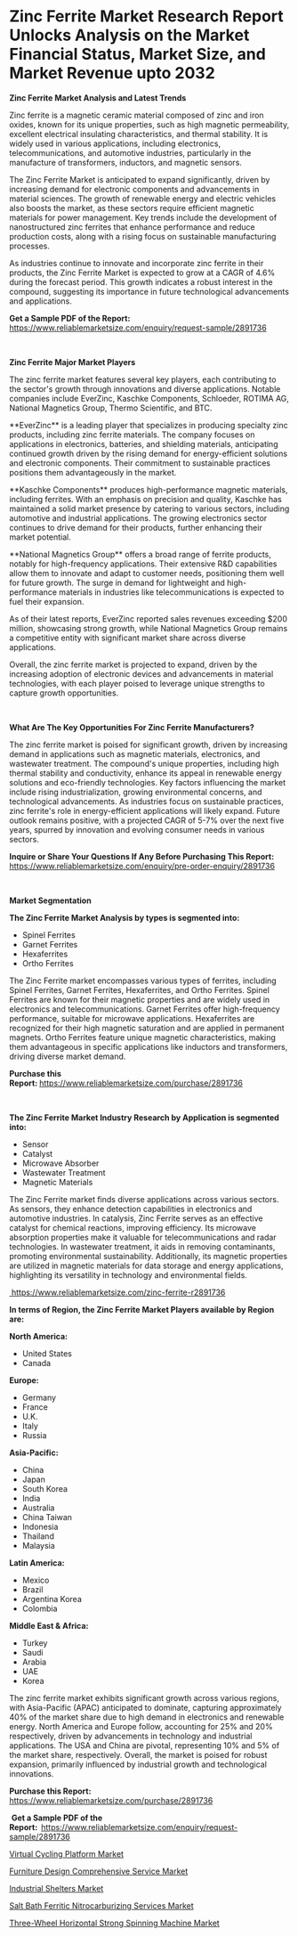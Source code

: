 <p><h1>Zinc Ferrite Market Research Report Unlocks Analysis on the Market Financial Status, Market Size, and Market Revenue upto 2032</h1></p><p><strong>Zinc Ferrite Market Analysis and Latest Trends</strong></p>
<p><p>Zinc ferrite is a magnetic ceramic material composed of zinc and iron oxides, known for its unique properties, such as high magnetic permeability, excellent electrical insulating characteristics, and thermal stability. It is widely used in various applications, including electronics, telecommunications, and automotive industries, particularly in the manufacture of transformers, inductors, and magnetic sensors. </p><p>The Zinc Ferrite Market is anticipated to expand significantly, driven by increasing demand for electronic components and advancements in material sciences. The growth of renewable energy and electric vehicles also boosts the market, as these sectors require efficient magnetic materials for power management. Key trends include the development of nanostructured zinc ferrites that enhance performance and reduce production costs, along with a rising focus on sustainable manufacturing processes.</p><p>As industries continue to innovate and incorporate zinc ferrite in their products, the Zinc Ferrite Market is expected to grow at a CAGR of 4.6% during the forecast period. This growth indicates a robust interest in the compound, suggesting its importance in future technological advancements and applications.</p></p>
<p><strong>Get a Sample PDF of the Report:&nbsp;</strong> <a href="https://www.reliablemarketsize.com/enquiry/request-sample/2891736?utm_campaign=1999&utm_medium=2&utm_source=Github&utm_content=ia&utm_term=14032025&utm_id=zinc-ferrite">https://www.reliablemarketsize.com/enquiry/request-sample/2891736</a></p>
<p>&nbsp;</p>
<p><strong>Zinc Ferrite Major Market Players</strong></p>
<p><p>The zinc ferrite market features several key players, each contributing to the sector's growth through innovations and diverse applications. Notable companies include EverZinc, Kaschke Components, Schloeder, ROTIMA AG, National Magnetics Group, Thermo Scientific, and BTC. </p><p>**EverZinc** is a leading player that specializes in producing specialty zinc products, including zinc ferrite materials. The company focuses on applications in electronics, batteries, and shielding materials, anticipating continued growth driven by the rising demand for energy-efficient solutions and electronic components. Their commitment to sustainable practices positions them advantageously in the market.</p><p>**Kaschke Components** produces high-performance magnetic materials, including ferrites. With an emphasis on precision and quality, Kaschke has maintained a solid market presence by catering to various sectors, including automotive and industrial applications. The growing electronics sector continues to drive demand for their products, further enhancing their market potential.</p><p>**National Magnetics Group** offers a broad range of ferrite products, notably for high-frequency applications. Their extensive R&D capabilities allow them to innovate and adapt to customer needs, positioning them well for future growth. The surge in demand for lightweight and high-performance materials in industries like telecommunications is expected to fuel their expansion.</p><p>As of their latest reports, EverZinc reported sales revenues exceeding $200 million, showcasing strong growth, while National Magnetics Group remains a competitive entity with significant market share across diverse applications. </p><p>Overall, the zinc ferrite market is projected to expand, driven by the increasing adoption of electronic devices and advancements in material technologies, with each player poised to leverage unique strengths to capture growth opportunities.</p></p>
<p>&nbsp;</p>
<p><strong>What Are The Key Opportunities For Zinc Ferrite Manufacturers?</strong></p>
<p><p>The zinc ferrite market is poised for significant growth, driven by increasing demand in applications such as magnetic materials, electronics, and wastewater treatment. The compound's unique properties, including high thermal stability and conductivity, enhance its appeal in renewable energy solutions and eco-friendly technologies. Key factors influencing the market include rising industrialization, growing environmental concerns, and technological advancements. As industries focus on sustainable practices, zinc ferrite's role in energy-efficient applications will likely expand. Future outlook remains positive, with a projected CAGR of 5-7% over the next five years, spurred by innovation and evolving consumer needs in various sectors.</p></p>
<p><strong>Inquire or Share Your Questions If Any Before Purchasing This Report:</strong> <a href="https://www.reliablemarketsize.com/enquiry/pre-order-enquiry/2891736?utm_campaign=1999&utm_medium=2&utm_source=Github&utm_content=ia&utm_term=14032025&utm_id=zinc-ferrite">https://www.reliablemarketsize.com/enquiry/pre-order-enquiry/2891736</a></p>
<p>&nbsp;</p>
<p><strong>Market Segmentation</strong></p>
<p><strong>The Zinc Ferrite Market Analysis by types is segmented into:</strong></p>
<p><ul><li>Spinel Ferrites</li><li>Garnet Ferrites</li><li>Hexaferrites</li><li>Ortho Ferrites</li></ul></p>
<p><p>The Zinc Ferrite market encompasses various types of ferrites, including Spinel Ferrites, Garnet Ferrites, Hexaferrites, and Ortho Ferrites. Spinel Ferrites are known for their magnetic properties and are widely used in electronics and telecommunications. Garnet Ferrites offer high-frequency performance, suitable for microwave applications. Hexaferrites are recognized for their high magnetic saturation and are applied in permanent magnets. Ortho Ferrites feature unique magnetic characteristics, making them advantageous in specific applications like inductors and transformers, driving diverse market demand.</p></p>
<p><strong>Purchase this Report:&nbsp;</strong><a href="https://www.reliablemarketsize.com/purchase/2891736?utm_campaign=1999&utm_medium=2&utm_source=Github&utm_content=ia&utm_term=14032025&utm_id=zinc-ferrite">https://www.reliablemarketsize.com/purchase/2891736</a></p>
<p>&nbsp;</p>
<p><strong>The Zinc Ferrite Market Industry Research by Application is segmented into:</strong></p>
<p><ul><li>Sensor</li><li>Catalyst</li><li>Microwave Absorber</li><li>Wastewater Treatment</li><li>Magnetic Materials</li></ul></p>
<p><p>The Zinc Ferrite market finds diverse applications across various sectors. As sensors, they enhance detection capabilities in electronics and automotive industries. In catalysis, Zinc Ferrite serves as an effective catalyst for chemical reactions, improving efficiency. Its microwave absorption properties make it valuable for telecommunications and radar technologies. In wastewater treatment, it aids in removing contaminants, promoting environmental sustainability. Additionally, its magnetic properties are utilized in magnetic materials for data storage and energy applications, highlighting its versatility in technology and environmental fields.</p></p>
<p><a href="https://www.reliablemarketsize.com/zinc-ferrite-r2891736?utm_campaign=1999&utm_medium=2&utm_source=Github&utm_content=ia&utm_term=14032025&utm_id=zinc-ferrite">&nbsp;https://www.reliablemarketsize.com/zinc-ferrite-r2891736</a></p>
<p><strong>In terms of Region, the Zinc Ferrite Market Players available by Region are:</strong></p>
<p>
    <p> <strong> North America: </strong>
        <ul>
            <li>United States</li>
            <li>Canada</li>
        </ul>
        </p> 
    <p> <strong> Europe: </strong>
        <ul>
            <li>Germany</li>
            <li>France</li>
            <li>U.K.</li>
            <li>Italy</li>
            <li>Russia</li>
        </ul>
        </p> 
    <p> <strong> Asia-Pacific: </strong>
        <ul>
            <li>China</li>
            <li>Japan</li>
            <li>South Korea</li>
            <li>India</li>
            <li>Australia</li>
            <li>China Taiwan</li>
            <li>Indonesia</li>
            <li>Thailand</li>
            <li>Malaysia</li>
        </ul>
        </p> 
    <p> <strong> Latin America: </strong>
        <ul>
            <li>Mexico</li>
            <li>Brazil</li>
            <li>Argentina Korea</li>
            <li>Colombia</li>
        </ul>
        </p> 
    <p> <strong> Middle East & Africa: </strong>
        <ul>
            <li>Turkey</li>
            <li>Saudi</li>
            <li>Arabia</li>
            <li>UAE</li>
            <li>Korea</li>
        </ul>
    </p>
    </p>
<p><p>The zinc ferrite market exhibits significant growth across various regions, with Asia-Pacific (APAC) anticipated to dominate, capturing approximately 40% of the market share due to high demand in electronics and renewable energy. North America and Europe follow, accounting for 25% and 20% respectively, driven by advancements in technology and industrial applications. The USA and China are pivotal, representing 10% and 5% of the market share, respectively. Overall, the market is poised for robust expansion, primarily influenced by industrial growth and technological innovations.</p></p>
<p><strong>Purchase this Report: </strong><a href="https://www.reliablemarketsize.com/purchase/2891736?utm_campaign=1999&utm_medium=2&utm_source=Github&utm_content=ia&utm_term=14032025&utm_id=zinc-ferrite">https://www.reliablemarketsize.com/purchase/2891736</a></p>
<p>&nbsp;<strong>Get a Sample PDF of the Report:&nbsp;&nbsp;</strong><a href="https://www.reliablemarketsize.com/enquiry/request-sample/2891736?utm_campaign=1999&utm_medium=2&utm_source=Github&utm_content=ia&utm_term=14032025&utm_id=zinc-ferrite">https://www.reliablemarketsize.com/enquiry/request-sample/2891736</a></p>
<p><strong></strong></p>
<p><p><a href="https://github.com/erkidrhoy/Market-Research-Report-List-1/blob/main/virtual-cycling-platform-market.md?utm_campaign=1999&utm_medium=2&utm_source=Github&utm_content=ia&utm_term=14032025&utm_id=zinc-ferrite">Virtual Cycling Platform Market</a></p><p><a href="https://github.com/irisadoranrx/Market-Research-Report-List-1/blob/main/furniture-design-comprehensive-service-market.md?utm_campaign=1999&utm_medium=2&utm_source=Github&utm_content=ia&utm_term=14032025&utm_id=zinc-ferrite">Furniture Design Comprehensive Service Market</a></p><p><a href="https://github.com/pizolina/Market-Research-Report-List-7/blob/main/industrial-shelters-market.md?utm_campaign=1999&utm_medium=2&utm_source=Github&utm_content=ia&utm_term=14032025&utm_id=zinc-ferrite">Industrial Shelters Market</a></p><p><a href="https://github.com/roffefaith6l/Market-Research-Report-List-1/blob/main/salt-bath-ferritic-nitrocarburizing-services-market.md?utm_campaign=1999&utm_medium=2&utm_source=Github&utm_content=ia&utm_term=14032025&utm_id=zinc-ferrite">Salt Bath Ferritic Nitrocarburizing Services Market</a></p><p><a href="https://github.com/semenbobbaxu/Market-Research-Report-List-1/blob/main/three-wheel-horizontal-strong-spinning-machine-market.md?utm_campaign=1999&utm_medium=2&utm_source=Github&utm_content=ia&utm_term=14032025&utm_id=zinc-ferrite">Three-Wheel Horizontal Strong Spinning Machine Market</a></p></p>